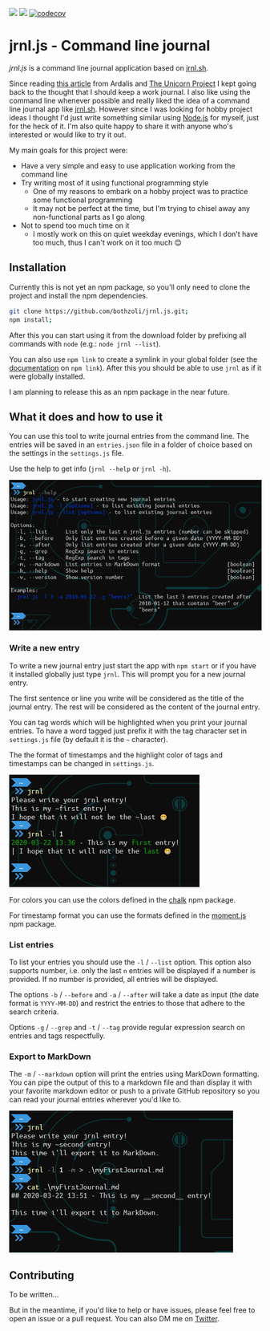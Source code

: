 ![](https://github.com/bothzoli/jrnl.js/workflows/cibuild/badge.svg) ![](https://github.com/bothzoli/jrnl.js/workflows/bidaily/badge.svg) [![codecov](https://codecov.io/gh/bothzoli/jrnl.js/branch/master/graph/badge.svg)](https://codecov.io/gh/bothzoli/jrnl.js)

# jrnl.js - Command line journal

_jrnl.js_ is a command line journal application based on [jrnl.sh](https://jrnl.sh/).

Since reading [this article](https://ardalis.com/keeping-a-work-journal) from Ardalis and [The Unicorn Project](https://itrevolution.com/the-unicorn-project/) I kept going back to the thought that I should keep a work journal.
I also like using the command line whenever possible and really liked the idea of a command line journal app like [jrnl.sh](jrnl.sh).
However since I was looking for hobby project ideas I thought I'd just write something similar using [Node.js](https://nodejs.org/en/) for myself, just for the heck of it.
I'm also quite happy to share it with anyone who's interested or would like to try it out.

My main goals for this project were:

- Have a very simple and easy to use application working from the command line
- Try writing most of it using functional programming style
  - One of my reasons to embark on a hobby project was to practice some functional programming
  - It may not be perfect at the time, but I'm trying to chisel away any non-functional parts as I go along
- Not to spend too much time on it
  - I mostly work on this on quiet weekday evenings, which I don't have too much, thus I can't work on it too much 😊

## Installation

Currently this is not yet an npm package, so you'll only need to clone the project and install the npm dependencies.

```bash
git clone https://github.com/bothzoli/jrnl.js.git;
npm install;
```

After this you can start using it from the download folder by prefixing all commands with `node` (e.g.: `node jrnl --list`).

You can also use `npm link` to create a symlink in your global folder (see the [documentation](https://docs.npmjs.com/cli/link.html) on `npm link`).
After this you should be able to use `jrnl` as if it were globally installed.

I am planning to release this as an npm package in the near future.

## What it does and how to use it

You can use this tool to write journal entries from the command line.
The entries will be saved in an `entries.json` file in a folder of choice based on the settings in the `settings.js` file.

Use the help to get info (`jrnl --help` or `jrnl -h`).

![Help](./doc/help.png)

### Write a new entry

To write a new journal entry just start the app with `npm start` or if you have it installed globally just type `jrnl`.
This will prompt you for a new journal entry.

The first sentence or line you write will be considered as the title of the journal entry.
The rest will be considered as the content of the journal entry.

You can tag words which will be highlighted when you print your journal entries.
To have a word tagged just prefix it with the tag character set in `settings.js` file (by default it is the `~` character).

The the format of timestamps and the highlight color of tags and timestamps can be changed in `settings.js`.

![jrnl entry](./doc/jrnl.png)

For colors you can use the colors defined in the [chalk](https://github.com/chalk/chalk) npm package.

For timestamp format you can use the formats defined in the [moment.js](https://momentjs.com/docs/#/displaying/format/) npm package.

### List entries

To list your entries you should use the `-l` / `--list` option.
This option also supports number, i.e. only the last `n` entries will be displayed if a number is provided.
If no number is provided, all entries will be displayed.

The options `-b` / `--before` and `-a` / `--after` will take a date as input (the date format is `YYYY-MM-DD`) and restrict the entries to those that adhere to the search criteria.

Options `-g` / `--grep` and `-t` / `--tag` provide regular expression search on entries and tags respectfully.

### Export to MarkDown

The `-m` / `--markdown` option will print the entries using MarkDown formatting.
You can pipe the output of this to a markdown file and than display it with your favorite markdown editor or push to a private GitHub repository so you can read your journal entries wherever you'd like to.

![MarkDown](./doc/markdown.png)

## Contributing

To be written...

But in the meantime, if you'd like to help or have issues, please feel free to open an issue or a pull request.
You can also DM me on [Twitter](https://twitter.com/bothzoli).
